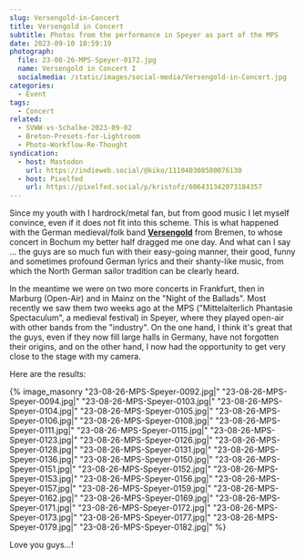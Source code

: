 ```yaml
---
slug: Versengold-in-Concert
title: Versengold in Concert
subtitle: Photos from the performance in Speyer as part of the MPS
date: 2023-09-10 10:59:19
photograph:
  file: 23-08-26-MPS-Speyer-0172.jpg
  name: Versengold in Concert I
  socialmedia: /static/images/social-media/Versengold-in-Concert.jpg
categories:
  - Event
tags:
  - Concert
related:
  - SVWW-vs-Schalke-2023-09-02
  - Breton-Presets-for-Lightroom
  - Photo-Workflow-Re-Thought
syndication:
  - host: Mastodon
    url: https://indieweb.social/@kiko/111040308580076130
  - host: Pixelfed
    url: https://pixelfed.social/p/kristofz/606431342073184357
---
```


Since my youth with I hardrock/metal fan, but from good music I let myself convince, even if it does not fit into this scheme. This is what happened with the German medieval/folk band [**Versengold**](https://de.wikipedia.org/wiki/Versengold) from Bremen, to whose concert in Bochum my better half dragged me one day. And what can I say ... the guys are so much fun with their easy-going manner, their good, funny and sometimes profound German lyrics and their shanty-like music, from which the North German sailor tradition can be clearly heard.

<!-- more -->

In the meantime we were on two more concerts in Frankfurt, then in Marburg (Open-Air) and in Mainz on the "Night of the Ballads". Most recently we saw them two weeks ago at the MPS ("Mittelalterlich Phantasie Spectaculum", a medieval festival) in Speyer, where they played open-air with other bands from the "industry". On the one hand, I think it's great that the guys, even if they now fill large halls in Germany, have not forgotten their origins, and on the other hand, I now had the opportunity to get very close to the stage with my camera.

Here are the results:

{% image_masonry
  "23-08-26-MPS-Speyer-0092.jpg|"
  "23-08-26-MPS-Speyer-0094.jpg|"
  "23-08-26-MPS-Speyer-0103.jpg|"
  "23-08-26-MPS-Speyer-0104.jpg|"
  "23-08-26-MPS-Speyer-0105.jpg|"
  "23-08-26-MPS-Speyer-0106.jpg|"
  "23-08-26-MPS-Speyer-0108.jpg|"
  "23-08-26-MPS-Speyer-0111.jpg|"
  "23-08-26-MPS-Speyer-0115.jpg|"
  "23-08-26-MPS-Speyer-0123.jpg|"
  "23-08-26-MPS-Speyer-0126.jpg|"
  "23-08-26-MPS-Speyer-0128.jpg|"
  "23-08-26-MPS-Speyer-0131.jpg|"
  "23-08-26-MPS-Speyer-0136.jpg|"
  "23-08-26-MPS-Speyer-0150.jpg|"
  "23-08-26-MPS-Speyer-0151.jpg|"
  "23-08-26-MPS-Speyer-0152.jpg|"
  "23-08-26-MPS-Speyer-0153.jpg|"
  "23-08-26-MPS-Speyer-0156.jpg|"
  "23-08-26-MPS-Speyer-0157.jpg|"
  "23-08-26-MPS-Speyer-0159.jpg|"
  "23-08-26-MPS-Speyer-0162.jpg|"
  "23-08-26-MPS-Speyer-0169.jpg|"
  "23-08-26-MPS-Speyer-0171.jpg|"
  "23-08-26-MPS-Speyer-0172.jpg|"
  "23-08-26-MPS-Speyer-0173.jpg|"
  "23-08-26-MPS-Speyer-0177.jpg|"
  "23-08-26-MPS-Speyer-0179.jpg|"
  "23-08-26-MPS-Speyer-0182.jpg|"
%}

Love you guys...!
